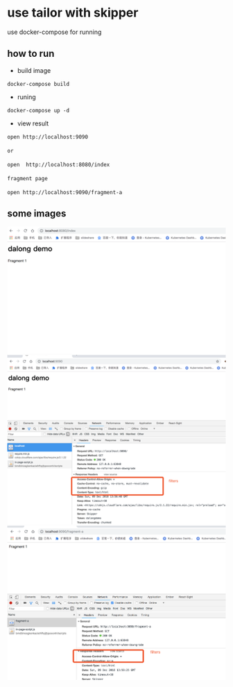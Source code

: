 # use tailor with skipper

use docker-compose for running

## how to run

* build image

```code
docker-compose build
```

* runing

```code
docker-compose up -d
```

* view result

```code
open http://localhost:9090

or 

open  http://localhost:8080/index

fragment page

open http://localhost:9090/fragment-a
```

## some images

![images](./images/WX20181209-215352@2x.png)
![images](./images/WX20181209-215731@2x.png)
![images](./images/WX20181209-215955@2x.png)